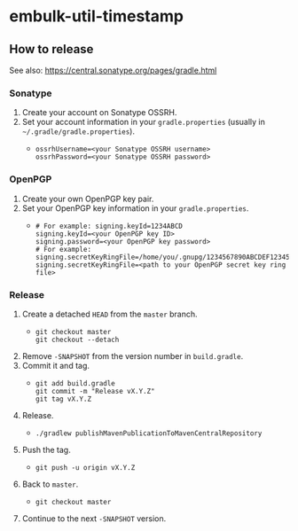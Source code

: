 embulk-util-timestamp
======================

How to release
---------------

See also: https://central.sonatype.org/pages/gradle.html

### Sonatype

1. Create your account on Sonatype OSSRH.
2. Set your account information in your `gradle.properties` (usually in `~/.gradle/gradle.properties`).
    * ```
      ossrhUsername=<your Sonatype OSSRH username>
      ossrhPassword=<your Sonatype OSSRH password>
      ```

### OpenPGP

1. Create your own OpenPGP key pair.
2. Set your OpenPGP key information in your `gradle.properties`.
    * ```
      # For example: signing.keyId=1234ABCD
      signing.keyId=<your OpenPGP key ID>
      signing.password=<your OpenPGP key password>
      # For example: signing.secretKeyRingFile=/home/you/.gnupg/1234567890ABCDEF1234567890ABCDEF12345678.secring.gpg
      signing.secretKeyRingFile=<path to your OpenPGP secret key ring file>
      ```

### Release

1. Create a detached `HEAD` from the `master` branch.
    * ```
      git checkout master
      git checkout --detach
      ```
2. Remove `-SNAPSHOT` from the version number in `build.gradle`.
3. Commit it and tag.
    * ```
      git add build.gradle
      git commit -m "Release vX.Y.Z"
      git tag vX.Y.Z
      ```
4. Release.
    * ```
      ./gradlew publishMavenPublicationToMavenCentralRepository
      ```
5. Push the tag.
    * ```
      git push -u origin vX.Y.Z
      ```
6. Back to `master`.
    * ```
      git checkout master
      ```
7. Continue to the next `-SNAPSHOT` version.
